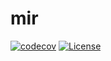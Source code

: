 mir
===

[![codecov](https://codecov.io/gh/ecmwf/mir/branch/develop/graph/badge.svg)](https://app.codecov.io/gh/ecmwf/mir)
[![License](https://img.shields.io/badge/License-Apache%202.0-blue.svg)](https://github.com/ecmwf/mir/blob/develop/LICENSE)
